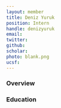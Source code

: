 ```yaml
---
layout: member
title: Deniz Yuruk
position: Intern
handle: denizyuruk
email: 
twitter:
github:
scholar: 
photo: blank.png
ucsf: 
---
```


### Overview


### Education
